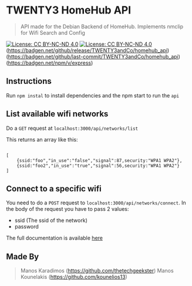 # TWENTY3 HomeHub API
>API made for the Debian Backend of HomeHub.
>Implements nmclip for Wifi Search and Config

[![License: CC BY-NC-ND 4.0](https://img.shields.io/badge/License-CC%20BY--NC--ND%204.0-lightgrey.svg)](https://creativecommons.org/licenses/by-nc-nd/4.0/) [![License: CC BY-NC-ND 4.0](https://licensebuttons.net/l/by-nc-nd/4.0/80x15.png)](https://creativecommons.org/licenses/by-nc-nd/4.0/) (https://badgen.net/github/release/TWENTY3andCo/homehub_api) (https://badgen.net/github/last-commit/TWENTY3andCo/homehub_api) (https://badgen.net/npm/v/express)

## Instructions

Run `npm instal` to install dependencies and the npm start to run the `api`

## List available wifi networks

Do a `GET` request at `localhost:3000/api/networks/list`

This returns an array like this:
```

[
    {ssid:"foo","in_use":"false","signal":87,security:"WPA1 WPA2"},
    {ssid:"foo2","in_use":"true","signal":56,security:"WPA1 WPA2"}
]

```

## Connect to a specific wifi

You need to do a `POST` request to `localhost:3000/api/networks/connect`.
In the body of the request you have to pass 2 values:
* ssid (The ssid of the network)
* password

The full documentation is available [here]( https://app.swaggerhub.com/apis-docs/kounelios13/nmcli-api/1.0.0#/default/get_api_networks_list)

## Made By
>Manos Karadimos (https://github.com/thetechgeekster)
>Manos Kounelakis (https://github.com/kounelios13)
